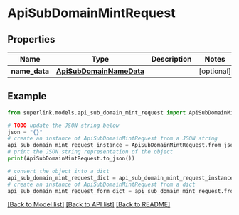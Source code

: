# ApiSubDomainMintRequest


## Properties

Name | Type | Description | Notes
------------ | ------------- | ------------- | -------------
**name_data** | [**ApiSubDomainNameData**](ApiSubDomainNameData.md) |  | [optional] 

## Example

```python
from superlink.models.api_sub_domain_mint_request import ApiSubDomainMintRequest

# TODO update the JSON string below
json = "{}"
# create an instance of ApiSubDomainMintRequest from a JSON string
api_sub_domain_mint_request_instance = ApiSubDomainMintRequest.from_json(json)
# print the JSON string representation of the object
print(ApiSubDomainMintRequest.to_json())

# convert the object into a dict
api_sub_domain_mint_request_dict = api_sub_domain_mint_request_instance.to_dict()
# create an instance of ApiSubDomainMintRequest from a dict
api_sub_domain_mint_request_form_dict = api_sub_domain_mint_request.from_dict(api_sub_domain_mint_request_dict)
```
[[Back to Model list]](../README.md#documentation-for-models) [[Back to API list]](../README.md#documentation-for-api-endpoints) [[Back to README]](../README.md)



